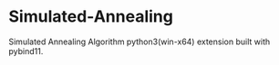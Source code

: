 # Simulated-Annealing
Simulated Annealing Algorithm python3(win-x64) extension built with pybind11.
